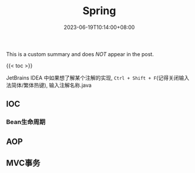 ﻿---
title: "Spring"
date: 2023-06-19T10:14:00+08:00
categories:
- Java
- WebFramework
tags:
- Java
- Spring
keywords:
- java
- spring
- bean
- ioc
- aop
clearReading: true
#thumbnailImage: //example.com/static/A.png
thumbnailImage: image-1.png
thumbnailImagePosition: bottom
autoThumbnailImage: yes
metaAlignment: center
#coverImage: //example.com/static/B.png
coverImage: image-2.png
coverCaption: "A beautiful image"
coverMeta: out
coverSize: full
comments: false
showTags: true
showPagination: true
showSocial: true
showDate: true
---

This is a custom summary and does *NOT* appear in the post.
<!--more-->

{{< toc >}}

JetBrains IDEA 中如果想了解某个注解的实现, `Ctrl + Shift + F`(记得关闭输入法简体/繁体热键), 输入注解名称.java

## IOC

### Bean生命周期
[TODO]: 插入图片 "备注"


## AOP

## MVC事务
